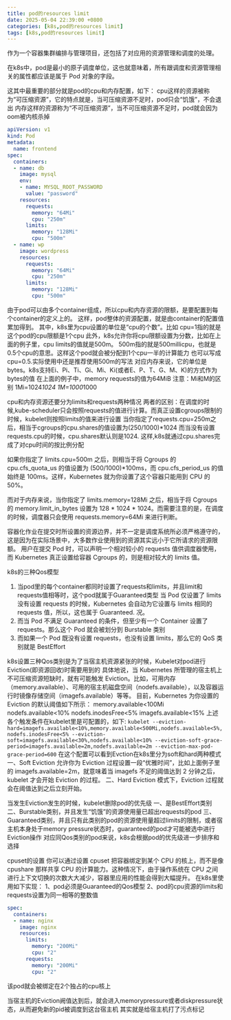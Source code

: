 ```yaml
---
title: pod的resources limit
date: 2025-05-04 22:39:00 +0800
categories: [k8s,pod的resources limit]
tags: [k8s,pod的resources limit]
---
```


作为一个容器集群编排与管理项目，还包括了对应用的资源管理和调度的处理。

在k8s中，pod是最小的原子调度单位，这也就意味着，所有跟调度和资源管理相关的属性都应该是属于 Pod 对象的字段。

这其中最重要的部分就是pod的cpu和内存配置，如下：
cpu这样的资源被称为“可压缩资源”，它的特点就是，当可压缩资源不足时，pod只会“饥饿”，不会退出
内存这样的资源称为“不可压缩资源”，当不可压缩资源不足时，pod就会因为oom被内核杀掉
```yaml
apiVersion: v1
kind: Pod
metadata:
  name: frontend
spec:
  containers:
  - name: db
    image: mysql
    env:
    - name: MYSQL_ROOT_PASSWORD
      value: "password"
    resources:
      requests:
        memory: "64Mi"
        cpu: "250m"
      limits:
        memory: "128Mi"
        cpu: "500m"
  - name: wp
    image: wordpress
    resources:
      requests:
        memory: "64Mi"
        cpu: "250m"
      limits:
        memory: "128Mi"
        cpu: "500m"
```
由于pod可以由多个container组成，所以cpu和内存资源的限额，是要配置到每个container的定义上的。
这样，pod整体的资源配置，就是由container的配置值累加得到。
其中，k8s里为cpu设置的单位是“cpu的个数”。比如 cpu=1指的就是这个pod的cpu限额是1个cpu
此外，k8s允许你将cpu限额设置为分数，比如在上面的例子里，cpu limits的值就是500m。
500m指的就是500millicpu，也就是0.5个cpu的意思。这样这个pod就会被分配到1个cpu一半的计算能力
也可以写成cpu=0.5.实际使用中还是推荐使用500m的写法
对应内存来说，它的单位是bytes。k8s支持Ei、Pi、Ti、Gi、Mi、Ki(或者E、P、T、G、M、K)的方式作为bytes的值
在上面的例子中，memory requests的值为64MiB
注意：Mi和M的区别 1Mi=1024*1024  1M=1000*1000

cpu和内存资源还要分为limits和requests两种情况
两者的区别：在调度的时候,kube-scheduler只会按照requests的值进行计算。而真正设置cgroups限制的时候，kubelet则按照limits的值来进行设置
当你指定了requests.cpu=250m之后，相当于cgroups的cpu.shares的值设置为(250/1000)*1024
而当没有设置requests.cpu的时候，cpu.shares默认则是1024.
这样,k8s就通过cpu.shares完成了对cpu时间的按比例分配

如果你指定了 limits.cpu=500m 之后，则相当于将 Cgroups 的 cpu.cfs_quota_us 的值设置为 (500/1000)*100ms，而 cpu.cfs_period_us 的值始终是 100ms。这样，Kubernetes 就为你设置了这个容器只能用到 CPU 的 50%。

而对于内存来说，当你指定了 limits.memory=128Mi 之后，相当于将 Cgroups 的 memory.limit_in_bytes 设置为 128 * 1024 * 1024。而需要注意的是，在调度的时候，调度器只会使用 requests.memory=64Mi 来进行判断。

容器化作业在提交时所设置的资源边界，并不一定是调度系统所必须严格遵守的，这是因为在实际场景中，大多数作业使用到的资源其实远小于它所请求的资源限额。
用户在提交 Pod 时，可以声明一个相对较小的 requests 值供调度器使用，而 Kubernetes 真正设置给容器 Cgroups 的，则是相对较大的 limits 值。

k8s的三种Qos模型
1. 当pod里的每个container都同时设置了requests和limits，并且limit和requests值相等时，这个pod就属于Guaranteed类型
  当 Pod 仅设置了 limits 没有设置 requests 的时候，Kubernetes 会自动为它设置与 limits 相同的 requests 值，所以，这也属于 Guaranteed. 况。
2. 而当 Pod 不满足 Guaranteed 的条件，但至少有一个 Container 设置了 requests。那么这个 Pod 就会被划分到 Burstable 类别
3. 而如果一个 Pod 既没有设置 requests，也没有设置 limits，那么它的 QoS 类别就是 BestEffort

k8s设置三种Qos类别是为了当宿主机资源紧张的时候，Kubelet对pod进行Eviction(即资源回收)时需要用到的
具体地说，当 Kubernetes 所管理的宿主机上不可压缩资源短缺时，就有可能触发 Eviction。比如，可用内存（memory.available）、可用的宿主机磁盘空间（nodefs.available），以及容器运行时镜像存储空间（imagefs.available）等等。
目前，Kubernetes 为你设置的 Eviction 的默认阈值如下所示：
memory.available<100Mi
nodefs.available<10%
nodefs.inodesFree<5%
imagefs.available<15%
上述各个触发条件在kubelet里是可配置的，如下:
`kubelet --eviction-hard=imagefs.available<10%,memory.available<500Mi,nodefs.available<5%,nodefs.inodesFree<5% --eviction-soft=imagefs.available<30%,nodefs.available<10% --eviction-soft-grace-period=imagefs.available=2m,nodefs.available=2m --eviction-max-pod-grace-period=600`
在这个配置可以看到Evction在k8s里分为soft和hard两种模式
一、Soft Eviction 允许你为 Eviction 过程设置一段“优雅时间”，比如上面例子里的 imagefs.available=2m，就意味着当 imagefs 不足的阈值达到 2 分钟之后，kubelet 才会开始 Eviction 的过程。
二、Hard Eviction 模式下，Eviction 过程就会在阈值达到之后立刻开始。

当发生Eviction发生的时候，kubelet删除pod的优先级
一、是BestEffort类别
二、Burstable类别，并且发生“饥饿”的资源使用量已超出requests的pod
三、Guaranteed类别，并且只有此类别的pod的资源使用量超过limits的限制，或者宿主机本身处于memory pressure状态时，guaranteed的pod才可能被选中进行Eviction操作
对应同Qos类别的pod来说，k8s会根据pod的优先级进一步排序和选择

cpuset的设置
你可以通过设置 cpuset 把容器绑定到某个 CPU 的核上，而不是像 cpushare 那样共享 CPU 的计算能力。这种情况下，由于操作系统在 CPU 之间进行上下文切换的次数大大减少，容器里应用的性能会得到大幅提升。
在k8s里使用如下实现：
1、pod必须是Guaranteed的Qos模型
2、pod的cpu资源的limits和requests设置为同一相等的整数值

```yaml
spec:
  containers:
  - name: nginx
    image: nginx
    resources:
      limits:
        memory: "200Mi"
        cpu: "2"
      requests:
        memory: "200Mi"
        cpu: "2"
```
该pod就会被绑定在2个独占的cpu核上

当宿主机的Eviction阙值达到后，就会进入memorypressure或者diskpressure状态，从而避免新的pid被调度到这台宿主机
其实就是给宿主机打了污点标记